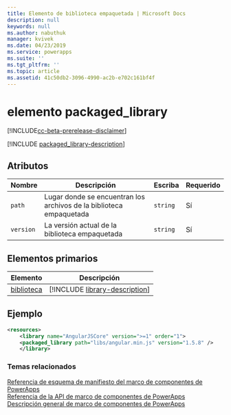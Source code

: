 ```yaml
---
title: Elemento de biblioteca empaquetada | Microsoft Docs
description: null
keywords: null
ms.author: nabuthuk
manager: kvivek
ms.date: 04/23/2019
ms.service: powerapps
ms.suite: ''
ms.tgt_pltfrm: ''
ms.topic: article
ms.assetid: 41c50db2-3096-4990-ac2b-e702c161bf4f
---
```


# <a name="packaged_library-element"></a>elemento packaged_library

[!INCLUDE[cc-beta-prerelease-disclaimer](../../../includes/cc-beta-prerelease-disclaimer.md)]

[!INCLUDE [packaged_library-description](includes/packaged_library-description.md)]

## <a name="attributes"></a>Atributos

|Nombre|Descripción|Escriba|Requerido|
|--|--|--|--|
|`path`|Lugar donde se encuentran los archivos de la biblioteca empaquetada|`string`|Sí|
|`version`|La versión actual de la biblioteca empaquetada|`string`|Sí|

## <a name="parent-elements"></a>Elementos primarios

|Elemento|Descripción|
|--|--|
|[biblioteca](library.md)|[!INCLUDE [library-description](includes/library-description.md)]|

## <a name="example"></a>Ejemplo

```xml
<resources>
    <library name="AngularJSCore" version=">=1" order="1">
    <packaged_library path="libs/angular.min.js" version="1.5.8" />
    </library>
```

### <a name="related-topics"></a>Temas relacionados

[Referencia de esquema de manifiesto del marco de componentes de PowerApps](index.md)<br/>
[Referencia de la API de marco de componentes de PowerApps](../reference/index.md)<br/>
[Descripción general de marco de componentes de PowerApps](../overview.md)

